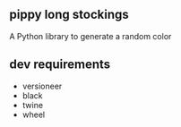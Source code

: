 ## pippy long stockings
A Python library to generate a random color

## dev requirements
- versioneer
- black
- twine
- wheel

